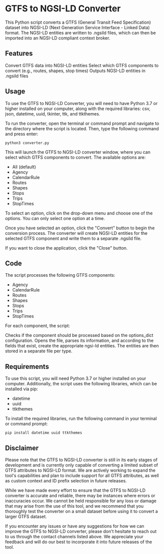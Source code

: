 # GTFS to NGSI-LD Converter
This Python script converts a GTFS (General Transit Feed Specification) dataset into NGSI-LD (Next Generation Service Interface - Linked Data) format. The NGSI-LD entities are written to .ngsild files, which can then be imported into an NGSI-LD compliant context broker.

## Features
Convert GTFS data into NGSI-LD entities
Select which GTFS components to convert (e.g., routes, shapes, stop times)
Outputs NGSI-LD entities in .ngsild files

## Usage
To use the GTFS to NGSI-LD Converter, you will need to have Python 3.7 or higher installed on your computer, along with the required libraries: csv, json, datetime, uuid, tkinter, ttk, and ttkthemes.

To run the converter, open the terminal or command prompt and navigate to the directory where the script is located. Then, type the following command and press enter:

```
python3 converter.py

```
This will launch the GTFS to NGSI-LD converter window, where you can select which GTFS components to convert. The available options are:

- All (default)
- Agency
- CalendarRule
- Routes
- Shapes
- Stops
- Trips
- StopTimes

To select an option, click on the drop-down menu and choose one of the options. You can only select one option at a time.

Once you have selected an option, click the "Convert" button to begin the conversion process. The converter will create NGSI-LD entities for the selected GTFS component and write them to a separate .ngsild file.

If you want to close the application, click the "Close" button.

## Code
The script processes the following GTFS components:

- Agency
- CalendarRule
- Routes
- Shapes
- Stops
- Trips
- StopTimes

For each component, the script:

Checks if the component should be processed based on the options_dict configuration.
Opens the file, parses its information, and according to the fields that exist, create the appropriate ngsi-ld entities.
The entities are then stored in a separate file per type.

## Requirements
To use this script, you will need Python 3.7 or higher installed on your computer. Additionally, the script uses the following libraries, which can be installed via pip:

- datetime
- uuid
- ttkthemes

To install the required libraries, run the following command in your terminal or command prompt:

```
pip install datetime uuid ttkthemes
```

## Disclaimer
Please note that the GTFS to NGSI-LD converter is still in its early stages of development and is currently only capable of converting a limited subset of GTFS attributes to NGSI-LD format. We are actively working to expand the tool's capabilities and plan to include support for all GTFS attributes, as well as custom context and ID prefix selection in future releases.

While we have made every effort to ensure that the GTFS to NGSI-LD converter is accurate and reliable, there may be instances where errors or inaccuracies occur. We cannot be held responsible for any loss or damage that may arise from the use of this tool, and we recommend that you thoroughly test the converter on a small dataset before using it to convert a larger GTFS dataset.

If you encounter any issues or have any suggestions for how we can improve the GTFS to NGSI-LD converter, please don't hesitate to reach out to us through the contact channels listed above. We appreciate your feedback and will do our best to incorporate it into future releases of the tool.
